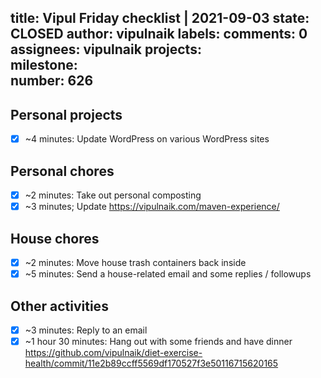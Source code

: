 title:	Vipul Friday checklist | 2021-09-03
state:	CLOSED
author:	vipulnaik
labels:	
comments:	0
assignees:	vipulnaik
projects:	
milestone:	
number:	626
--
## Personal projects

- [x] ~4 minutes: Update WordPress on various WordPress sites

## Personal chores

- [x] ~2 minutes: Take out personal composting
- [x] ~3 minutes; Update https://vipulnaik.com/maven-experience/

## House chores

- [x] ~2 minutes: Move house trash containers back inside
- [x] ~5 minutes: Send a house-related email and some replies / followups

## Other activities

- [x] ~3 minutes: Reply to an email
- [x] ~1 hour 30 minutes: Hang out with some friends and have dinner https://github.com/vipulnaik/diet-exercise-health/commit/11e2b89ccff5569df170527f3e50116715620165
